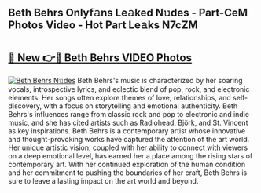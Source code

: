 ## Beth Behrs Onlyf𝚊ns Le𝚊ked N𝚞des - Part-CeM Photos Video - Hot Part Le𝚊ks N7cZM

# <h2><a href="http://ac210.deff.icu/?id=Beth+Behrs">🔗 New 👉🔴 Beth Behrs VIDEO Photos</a></h2>

[![Beth Behrs N𝚞des](https://i.imgur.com/rIISA9y.gif)](http://ac210.deff.icu/?id=Beth+Behrs)
Beth Behrs's music is characterized by her soaring vocals, introspective lyrics, and eclectic blend of pop, rock, and electronic elements. Her songs often explore themes of love, relationships, and self-discovery, with a focus on storytelling and emotional authenticity. Beth Behrs's influences range from classic rock and pop to electronic and indie music, and she has cited artists such as Radiohead, Björk, and St. Vincent as key inspirations. Beth Behrs is a contemporary artist whose innovative and thought-provoking works have captured the attention of the art world. Her unique artistic vision, coupled with her ability to connect with viewers on a deep emotional level, has earned her a place among the rising stars of contemporary art. With her continued exploration of the human condition and her commitment to pushing the boundaries of her craft, Beth Behrs is sure to leave a lasting impact on the art world and beyond.
